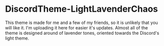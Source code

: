 # DiscordTheme-LightLavenderChaos
This theme is made for me and a few of my friends, so it is unlikely that you will like it. I'm uploading it here for easier it's updates. Almost all of the theme is designed around of lavender tones, oriented towards the Discord's light theme.
